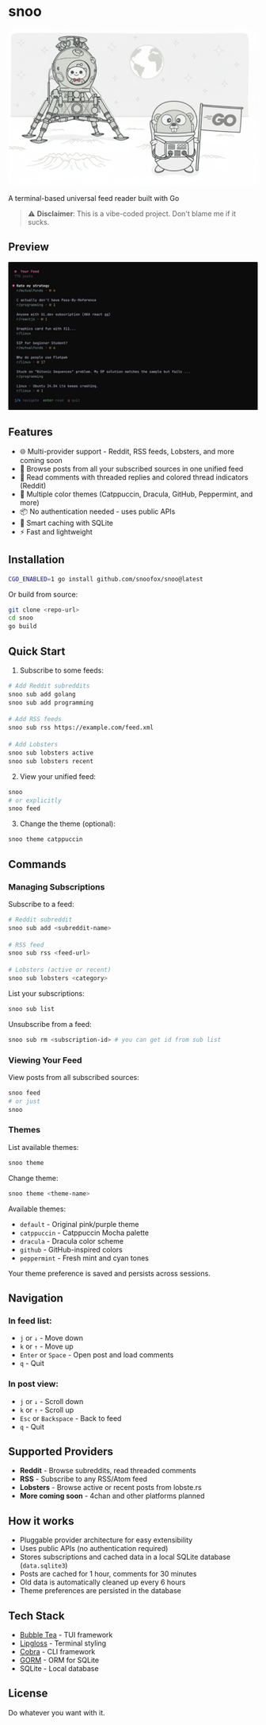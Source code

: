 # snoo

<p align="center">
  <img src="https://raw.githubusercontent.com/snoofox/snoo/main/assets/space-gopher.png" alt="snoo gopher" style="max-width: 100%; height: auto;"/>
</p>

A terminal-based universal feed reader built with Go

> ⚠️ **Disclaimer**: This is a vibe-coded project. Don't blame me if it sucks.

## Preview
![snoo preview](https://raw.githubusercontent.com/snoofox/snoo/main/assets/demo.gif)

## Features

- 🌐 Multi-provider support - Reddit, RSS feeds, Lobsters, and more coming soon
- 📰 Browse posts from all your subscribed sources in one unified feed
- 💬 Read comments with threaded replies and colored thread indicators (Reddit)
- 🎨 Multiple color themes (Catppuccin, Dracula, GitHub, Peppermint, and more)
- 📦 No authentication needed - uses public APIs
- 💾 Smart caching with SQLite
- ⚡ Fast and lightweight

## Installation

```bash
CGO_ENABLED=1 go install github.com/snoofox/snoo@latest
```

Or build from source:

```bash
git clone <repo-url>
cd snoo
go build
```

## Quick Start

1. Subscribe to some feeds:
```bash
# Add Reddit subreddits
snoo sub add golang
snoo sub add programming

# Add RSS feeds
snoo sub rss https://example.com/feed.xml

# Add Lobsters
snoo sub lobsters active
snoo sub lobsters recent
```

2. View your unified feed:
```bash
snoo
# or explicitly
snoo feed
```

3. Change the theme (optional):
```bash
snoo theme catppuccin
```

## Commands

### Managing Subscriptions

Subscribe to a feed:
```bash
# Reddit subreddit
snoo sub add <subreddit-name>

# RSS feed
snoo sub rss <feed-url>

# Lobsters (active or recent)
snoo sub lobsters <category>
```

List your subscriptions:
```bash
snoo sub list
```

Unsubscribe from a feed:
```bash
snoo sub rm <subscription-id> # you can get id from sub list
```

### Viewing Your Feed

View posts from all subscribed sources:
```bash
snoo feed
# or just
snoo
```

### Themes

List available themes:
```bash
snoo theme
```

Change theme:
```bash
snoo theme <theme-name>
```

Available themes:
- `default` - Original pink/purple theme
- `catppuccin` - Catppuccin Mocha palette
- `dracula` - Dracula color scheme
- `github` - GitHub-inspired colors
- `peppermint` - Fresh mint and cyan tones

Your theme preference is saved and persists across sessions.

## Navigation

### In feed list:
- `j` or `↓` - Move down
- `k` or `↑` - Move up
- `Enter` or `Space` - Open post and load comments
- `q` - Quit

### In post view:
- `j` or `↓` - Scroll down
- `k` or `↑` - Scroll up
- `Esc` or `Backspace` - Back to feed
- `q` - Quit

## Supported Providers

- **Reddit** - Browse subreddits, read threaded comments
- **RSS** - Subscribe to any RSS/Atom feed
- **Lobsters** - Browse active or recent posts from lobste.rs
- **More coming soon** - 4chan and other platforms planned

## How it works

- Pluggable provider architecture for easy extensibility
- Uses public APIs (no authentication required)
- Stores subscriptions and cached data in a local SQLite database (`data.sqlite3`)
- Posts are cached for 1 hour, comments for 30 minutes
- Old data is automatically cleaned up every 6 hours
- Theme preferences are persisted in the database

## Tech Stack

- [Bubble Tea](https://github.com/charmbracelet/bubbletea) - TUI framework
- [Lipgloss](https://github.com/charmbracelet/lipgloss) - Terminal styling
- [Cobra](https://github.com/spf13/cobra) - CLI framework
- [GORM](https://gorm.io/) - ORM for SQLite
- SQLite - Local database

## License

Do whatever you want with it.
